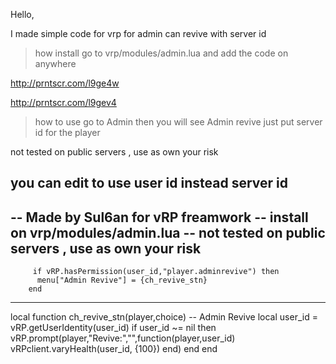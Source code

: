 Hello,

I made simple code for vrp for admin can revive with server id 

>how install 
go to vrp/modules/admin.lua and add the code on anywhere 

http://prntscr.com/l9ge4w

http://prntscr.com/l9gev4


> how to use 
go to Admin then you will see Admin revive just put server id for the player 

not tested on public servers , use as own your risk

you can edit to use user id instead server id
-----------------------------------------------------------------------------------------

-- Made by Sul6an for vRP freamwork
-- install on vrp/modules/admin.lua 
-- not tested on public servers , use as own your risk
-----------------------------------------------------------------------------------------
		 if vRP.hasPermission(user_id,"player.adminrevive") then
          menu["Admin Revive"] = {ch_revive_stn}
        end
-----------------------------------------------------------------------------------------
local function ch_revive_stn(player,choice) -- Admin Revive 
  local user_id = vRP.getUserIdentity(user_id)
  if user_id ~= nil then
    vRP.prompt(player,"Revive:","",function(player,user_id) 
	  	vRPclient.varyHealth(user_id, {100})
    end)
  end
end
		

